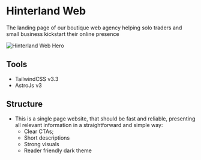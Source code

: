 <h1>Hinterland Web</h1>

The landing page of our boutique web agency helping solo traders and small business kickstart their online presence

![Hinterland Web Hero](./images/cooroora-pic.webp)



## Tools
- TailwindCSS v3.3
- AstroJs v3


## Structure

- This is a single page website, that should be fast and reliable, presenting all relevant information in a straightforward and simple way:
    - Clear CTAs;
    - Short descriptions
    - Strong visuals
    - Reader friendly dark theme

